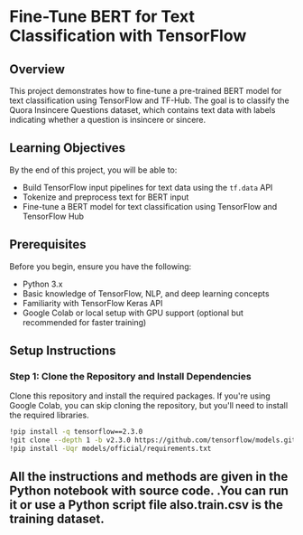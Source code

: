 # Fine-Tune BERT for Text Classification with TensorFlow

## Overview
This project demonstrates how to fine-tune a pre-trained BERT model for text classification using TensorFlow and TF-Hub. The goal is to classify the Quora Insincere Questions dataset, which contains text data with labels indicating whether a question is insincere or sincere.

## Learning Objectives
By the end of this project, you will be able to:
- Build TensorFlow input pipelines for text data using the `tf.data` API
- Tokenize and preprocess text for BERT input
- Fine-tune a BERT model for text classification using TensorFlow and TensorFlow Hub

## Prerequisites
Before you begin, ensure you have the following:
- Python 3.x
- Basic knowledge of TensorFlow, NLP, and deep learning concepts
- Familiarity with TensorFlow Keras API
- Google Colab or local setup with GPU support (optional but recommended for faster training)

## Setup Instructions

### Step 1: Clone the Repository and Install Dependencies
Clone this repository and install the required packages. If you're using Google Colab, you can skip cloning the repository, but you'll need to install the required libraries.

```bash
!pip install -q tensorflow==2.3.0
!git clone --depth 1 -b v2.3.0 https://github.com/tensorflow/models.git
!pip install -Uqr models/official/requirements.txt
```
## All the instructions and methods are given in the Python notebook with source code. .You can run it or use a Python script file also.train.csv is the training dataset.




